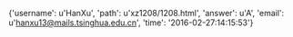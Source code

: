 {'username': u'HanXu', 'path': u'xz1208/1208.html', 'answer': u'A', 'email': u'hanxu13@mails.tsinghua.edu.cn', 'time': '2016-02-27:14:15:53'}